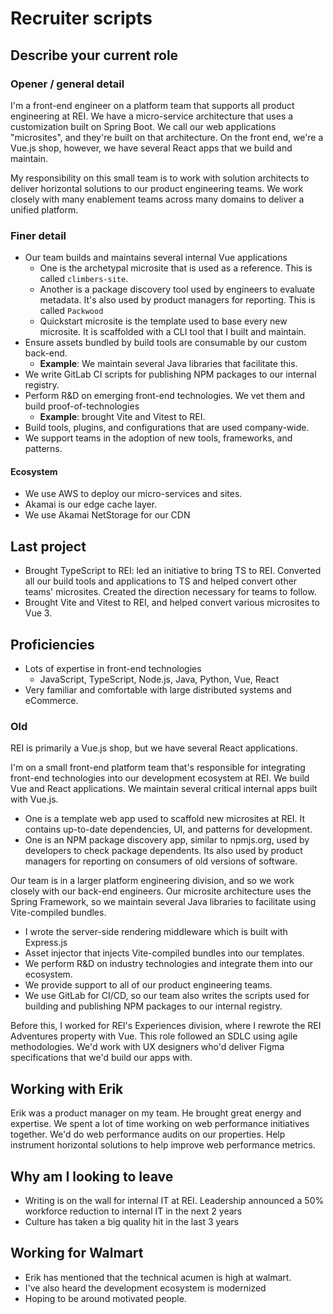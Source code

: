 # Recruiter scripts

## Describe your current role

### Opener / general detail

I'm a front-end engineer on a platform team that supports all product engineering at REI. We have a micro-service architecture that uses a customization built on Spring Boot. We call our web applications "microsites", and they're built on that architecture. On the front end, we're a Vue.js shop, however, we have several React apps that we build and maintain.

My responsibility on this small team is to work with solution architects to deliver horizontal solutions to our product engineering teams. We work closely with many enablement teams across many domains to deliver a unified platform.

### Finer detail

- Our team builds and maintains several internal Vue applications
  - One is the archetypal microsite that is used as a reference. This is called `climbers-site`.
  - Another is a package discovery tool used by engineers to evaluate metadata. It's also used by product managers for reporting. This is called `Packwood`
  - Quickstart microsite is the template used to base every new microsite. It is scaffolded with a CLI tool that I built and maintain.
- Ensure assets bundled by build tools are consumable by our custom back-end.
  - **Example**: We maintain several Java libraries that facilitate this.
- We write GitLab CI scripts for publishing NPM packages to our internal registry.
- Perform R&D on emerging front-end technologies. We vet them and build proof-of-technologies
  - **Example**: brought Vite and Vitest to REI.
- Build tools, plugins, and configurations that are used company-wide.
- We support teams in the adoption of new tools, frameworks, and patterns.

#### Ecosystem

- We use AWS to deploy our micro-services and sites.
- Akamai is our edge cache layer.
- We use Akamai NetStorage for our CDN

## Last project

- Brought TypeScript to REI: led an initiative to bring TS to REI. Converted all our build tools and applications to TS and helped convert other teams' microsites. Created the direction necessary for teams to follow.
- Brought Vite and Vitest to REI, and helped convert various microsites to Vue 3.

## Proficiencies

- Lots of expertise in front-end technologies
  - JavaScript, TypeScript, Node.js, Java, Python, Vue, React
- Very familiar and comfortable with large distributed systems and eCommerce.

### Old

REI is primarily a Vue.js shop, but we have several React applications.

I'm on a small front-end platform team that's responsible for integrating front-end technologies into our development ecosystem at REI. We build Vue and React applications. We maintain several critical internal apps built with Vue.js.

- One is a template web app used to scaffold new microsites at REI. It contains up-to-date dependencies, UI, and patterns for development.
- One is an NPM package discovery app, similar to npmjs.org, used by developers to check package dependents. Its also used by product managers for reporting on consumers of old versions of software.

Our team is in a larger platform engineering division, and so we work closely with our back-end engineers. Our microsite architecture uses the Spring Framework, so we maintain several Java libraries to facilitate using Vite-compiled bundles.

- I wrote the server-side rendering middleware which is built with Express.js
- Asset injector that injects Vite-compiled bundles into our templates.
- We perform R&D on industry technologies and integrate them into our ecosystem.
- We provide support to all of our product engineering teams.
- We use GitLab for CI/CD, so our team also writes the scripts used for building and publishing NPM packages to our internal registry.

Before this, I worked for REI's Experiences division, where I rewrote the REI Adventures property with Vue. This role followed an SDLC using agile methodologies. We'd work with UX designers who'd deliver Figma specifications that we'd build our apps with.

## Working with Erik

Erik was a product manager on my team. He brought great energy and expertise. We spent a lot of time working on web performance initiatives together. We'd do web performance audits on our properties. Help instrument horizontal solutions to help improve web performance metrics.

## Why am I looking to leave

- Writing is on the wall for internal IT at REI. Leadership announced a 50% workforce reduction to internal IT in the next 2 years
- Culture has taken a big quality hit in the last 3 years
<!-- - Looking to join a new team with higher floor -->

## Working for Walmart

- Erik has mentioned that the technical acumen is high at walmart.
- I've also heard the development ecosystem is modernized
- Hoping to be around motivated people.

<!-- ## Interested in Amazon AWS?

- Interested in cloud engineering.
- I've built toy projects with EC2 -->
